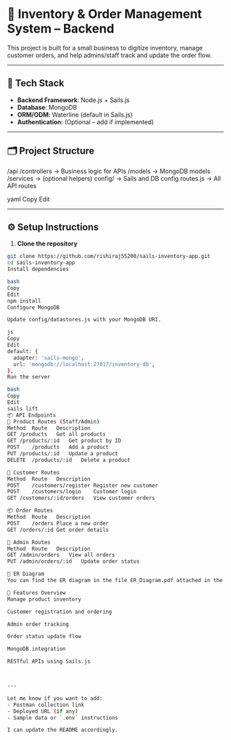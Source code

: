 # 🛒 Inventory & Order Management System – Backend

This project is built for a small business to digitize inventory, manage customer orders, and help admins/staff track and update the order flow.

---

## 🚀 Tech Stack

- **Backend Framework**: Node.js + Sails.js
- **Database**: MongoDB
- **ORM/ODM**: Waterline (default in Sails.js)
- **Authentication**: (Optional – add if implemented)

---

## 🗂️ Project Structure

/api
/controllers -> Business logic for APIs
/models -> MongoDB models
/services -> (optional helpers)
config/ -> Sails and DB config
routes.js -> All API routes

yaml
Copy
Edit

---

## ⚙️ Setup Instructions

1. **Clone the repository**

```bash
git clone https://github.com/rishiraj55200/sails-inventory-app.git
cd sails-inventory-app
Install dependencies

bash
Copy
Edit
npm install
Configure MongoDB

Update config/datastores.js with your MongoDB URI.

js
Copy
Edit
default: {
  adapter: 'sails-mongo',
  url: 'mongodb://localhost:27017/inventory-db',
},
Run the server

bash
Copy
Edit
sails lift
📦 API Endpoints
📌 Product Routes (Staff/Admin)
Method	Route	Description
GET	/products	Get all products
GET	/products/:id	Get product by ID
POST	/products	Add a product
PUT	/products/:id	Update a product
DELETE	/products/:id	Delete a product

👥 Customer Routes
Method	Route	Description
POST	/customers/register	Register new customer
POST	/customers/login	Customer login
GET	/customers/:id/orders	View customer orders

📦 Order Routes
Method	Route	Description
POST	/orders	Place a new order
GET	/orders/:id	Get order details

👑 Admin Routes
Method	Route	Description
GET	/admin/orders	View all orders
PUT	/admin/orders/:id	Update order status

📄 ER Diagram
You can find the ER diagram in the file ER_Diagram.pdf attached in the repo/docs.

📌 Features Overview
Manage product inventory

Customer registration and ordering

Admin order tracking

Order status update flow

MongoDB integration

RESTful APIs using Sails.js



---

Let me know if you want to add:
- Postman collection link
- Deployed URL (if any)
- Sample data or `.env` instructions

I can update the README accordingly.
